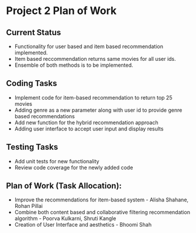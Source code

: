 # Project 2 Plan of Work

## Current Status
- Functionality for user based and item based recommendation implemented.
- Item based reccommendation returns same movies for all user ids.
- Ensemble of both methods is to be implemented.

## Coding Tasks
- Implement code for item-based recommendation to return top 25 movies
- Adding genre as a new parameter along with user id to provide genre based recommendations
- Add new function for the hybrid recommendation approach
- Adding user interface to accept user input and display results

## Testing Tasks
- Add unit tests for new functionality
- Review code coverage for the newly added code

## Plan of Work (Task Allocation):
- Improve the recommendations for item-based system - Alisha Shahane, Rohan Pillai
- Combine both content based and collaborative filtering recommendation algorithm - Poorva Kulkarni, Shruti Kangle
- Creation of User Interface and aesthetics - Bhoomi Shah
